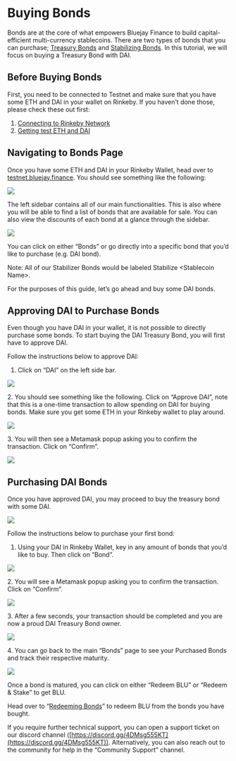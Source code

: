# Buying Bonds

Bonds are at the core of what empowers Bluejay Finance to build capital-efficient multi-currency stablecoins. There are two types of bonds that you can purchase; [Treasury Bonds](https://docs.bluejay.finance/core-concepts/treasury-bonds) and [Stabilizing Bonds](https://docs.bluejay.finance/core-concepts/stabilizing-bond). In this tutorial, we will focus on buying a Treasury Bond with DAI.

## Before Buying Bonds

First, you need to be connected to Testnet and make sure that you have some ETH and DAI in your wallet on Rinkeby. If you haven’t done those, please check these out first:

1. [Connecting to Rinkeby Network](connecting-to-rinkeby-network.md)
2. [Getting test ETH and DAI](getting-eth-and-dai-on-rinkeby.md)

## Navigating to Bonds Page

Once you have some ETH and DAI in your Rinkeby Wallet, head over to [testnet.bluejay.finance](http://testnet.bluejay.finance). You should see something like the following:

![](../../.gitbook/assets/frame\_chrome\_mac\_dark.png)

The left sidebar contains all of our main functionalities. This is also where you will be able to find a list of bonds that are available for sale. You can also view the discounts of each bond at a glance through the sidebar.

![](<../../.gitbook/assets/Untitled (3).png>)

You can click on either “Bonds” or go directly into a specific bond that you’d like to purchase (e.g. DAI bond).

Note: All of our Stabilizer Bonds would be labeled Stabilize \<Stablecoin Name>.

For the purposes of this guide, let’s go ahead and buy some DAI bonds.

## Approving DAI to Purchase Bonds

Even though you have DAI in your wallet, it is not possible to directly purchase some bonds. To start buying the DAI Treasury Bond, you will first have to approve DAI.

Follow the instructions below to approve DAI:

1. Click on “DAI” on the left side bar.

![](../../.gitbook/assets/click\_on\_DAI.png)

2\. You should see something like the following. Click on “Approve DAI”, note that this is a one-time transaction to allow spending on DAI for buying bonds. Make sure you get some ETH in your Rinkeby wallet to play around.

![](../../.gitbook/assets/approve\_dai.png)

3\. You will then see a Metamask popup asking you to confirm the transaction. Click on “Confirm”.

![](../../.gitbook/assets/Untitled.png)

## Purchasing DAI Bonds

Once you have approved DAI, you may proceed to buy the treasury bond with some DAI.

![](<../../.gitbook/assets/Untitled 1.png>)

Follow the instructions below to purchase your first bond:

1. Using your DAI in Rinkeby Wallet, key in any amount of bonds that you’d like to buy. Then click on “Bond”.

![](<../../.gitbook/assets/Untitled 2.png>)

2\. You will see a Metamask popup asking you to confirm the transaction. Click on “Confirm”.

![](../../.gitbook/assets/click\_on\_confirm.png)

3\. After a few seconds, your transaction should be completed and you are now a proud DAI Treasury Bond owner.

![](<../../.gitbook/assets/Untitled 3.png>)

4\. You can go back to the main “Bonds” page to see your Purchased Bonds and track their respective maturity.

![](<../../.gitbook/assets/Untitled 4 (1).png>)

Once a bond is matured, you can click on either “Redeem BLU” or “Redeem & Stake” to get BLU.&#x20;

Head over to “[Redeeming Bonds](redeeming-bonds.md)” to redeem BLU from the bonds you have bought.

If you require further technical support, you can open a support ticket on our discord channel ([https://discord.gg/4DMsg555KT](https://discord.gg/4DMsg555KT)). Alternatively, you can also reach out to the community for help in the “Community Support” channel.
